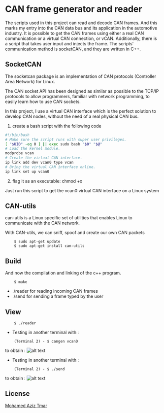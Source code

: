 # CAN frame generator and reader

The scripts used in this project can read and decode CAN frames. And this marks my entry into the CAN data bus and its application in the automotive industry.
It is possible to get the CAN frames using either a real CAN communication or a virtual CAN connection, or vCAN. Additionally, there is a script that takes user input and injects the frame.
The scripts' communication method is socketCAN, and they are written in C++.

## SocketCAN

The socketcan package is an implementation of CAN protocols (Controller Area Network) for Linux. 

The CAN socket API has been designed as similar as possible to the TCP/IP protocols to allow programmers, familiar with network programming, to easily learn how to use CAN sockets.

In this project, I use a virtual CAN interface which is the perfect solution to develop CAN nodes, without the need of a real physical CAN bus.

1. create a bash script with the following code

```bash
#!/bin/bash
# Make sure the script runs with super user privileges.
[ "$UID" -eq 0 ] || exec sudo bash "$0" "$@"
# Load the kernel module.
modprobe vcan
# Create the virtual CAN interface.
ip link add dev vcan0 type vcan
# Bring the virtual CAN interface online.
ip link set up vcan0

```
2. flag it as an executable: chmod +x

Just run this script to get the vcan0 virtual CAN interface on a Linux system

## CAN-utils
can-utils is a Linux specific set of utilities that enables Linux to communicate with the CAN network.

With CAN-utils, we can sniff, spoof and create our own CAN packets
```
    $ sudo apt-get update
    $ sudo apt-get install can-utils
```

## Build
And now the compilation and linking of the c++ program.
```
    $ make
```
- ./reader for reading incoming CAN frames
- ./send for sending a frame typed by the user

## View
```
    $ ./reader
```
- Testing in another terminal with :
```
    (Terminal 2) - $ cangen vcan0
```
to obtain :
	![alt text](https://i.ibb.co/c2VLSb5/number1.png)

- Testing in another terminal with :
```
    (Terminal 2) - $ ./send
```
to obtain :
	![alt text](https://i.ibb.co/98RYb2c/number2.png)

## License

[Mohamed Aziz Tmar](https://www.linkedin.com/in/tmar-med-aziz/)
